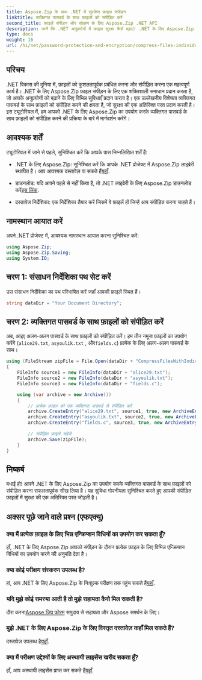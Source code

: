 ```yaml
---
title: Aspose.Zip के साथ .NET में सुरक्षित फ़ाइल संपीड़न
linktitle: व्यक्तिगत पासवर्ड के साथ फ़ाइलों को संपीड़ित करें
second_title: फ़ाइलें संपीड़न और संग्रहण के लिए Aspose.Zip .NET API
description: जानें कि .NET अनुप्रयोगों में फ़ाइल सुरक्षा कैसे बढ़ाएं! .NET के लिए Aspose.Zip का उपयोग करके व्यक्तिगत पासवर्ड के साथ फ़ाइलों को संपीड़ित करने पर हमारे चरण-दर-चरण मार्गदर्शिका का पालन करें।
type: docs
weight: 16
url: /hi/net/password-protection-and-encryption/compress-files-individual-passwords/
---
```


## परिचय

.NET विकास की दुनिया में, फ़ाइलों को कुशलतापूर्वक प्रबंधित करना और संपीड़ित करना एक महत्वपूर्ण कार्य है। .NET के लिए Aspose.Zip फ़ाइल संपीड़न के लिए एक शक्तिशाली समाधान प्रदान करता है, जो आपके अनुप्रयोगों को बढ़ाने के लिए विभिन्न सुविधाएँ प्रदान करता है। एक उल्लेखनीय विशेषता व्यक्तिगत पासवर्ड के साथ फ़ाइलों को संपीड़ित करने की क्षमता है, जो सुरक्षा की एक अतिरिक्त परत प्रदान करती है। इस ट्यूटोरियल में, हम आपको .NET के लिए Aspose.Zip का उपयोग करके व्यक्तिगत पासवर्ड के साथ फ़ाइलों को संपीड़ित करने की प्रक्रिया के बारे में मार्गदर्शन करेंगे।

## आवश्यक शर्तें

ट्यूटोरियल में जाने से पहले, सुनिश्चित करें कि आपके पास निम्नलिखित शर्तें हैं:

-  .NET के लिए Aspose.Zip: सुनिश्चित करें कि आपके .NET प्रोजेक्ट में Aspose.Zip लाइब्रेरी स्थापित है। आप आवश्यक दस्तावेज़ पा सकते हैं[यहाँ](https://reference.aspose.com/zip/net/).

-  डाउनलोड: यदि आपने पहले से नहीं किया है, तो .NET लाइब्रेरी के लिए Aspose.Zip डाउनलोड करें[इस लिंक](https://releases.aspose.com/zip/net/).

- दस्तावेज़ निर्देशिका: एक निर्देशिका तैयार करें जिसमें वे फ़ाइलें हों जिन्हें आप संपीड़ित करना चाहते हैं।

## नामस्थान आयात करें

अपने .NET प्रोजेक्ट में, आवश्यक नामस्थान आयात करना सुनिश्चित करें:

```csharp
using Aspose.Zip;
using Aspose.Zip.Saving;
using System.IO;
```

## चरण 1: संसाधन निर्देशिका पथ सेट करें

उस संसाधन निर्देशिका का पथ परिभाषित करें जहाँ आपकी फ़ाइलें स्थित हैं।

```csharp
string dataDir = "Your Document Directory";
```

## चरण 2: व्यक्तिगत पासवर्ड के साथ फ़ाइलों को संपीड़ित करें

अब, आइए अलग-अलग पासवर्ड के साथ फ़ाइलों को संपीड़ित करें। हम तीन नमूना फ़ाइलों का उपयोग करेंगे (`alice29.txt`, `asyoulik.txt` , और`fields.c`) प्रत्येक के लिए अलग-अलग पासवर्ड के साथ।

```csharp
using (FileStream zipFile = File.Open(dataDir + "CompressFilesWithIndividualPasswords_out.zip", FileMode.Create))
{
    FileInfo source1 = new FileInfo(dataDir + "alice29.txt");
    FileInfo source2 = new FileInfo(dataDir + "asyoulik.txt");
    FileInfo source3 = new FileInfo(dataDir + "fields.c");

    using (var archive = new Archive())
    {
        // प्रत्येक फ़ाइल को एक व्यक्तिगत पासवर्ड से संपीड़ित करें
        archive.CreateEntry("alice29.txt", source1, true, new ArchiveEntrySettings(new DeflateCompressionSettings(), new TraditionalEncryptionSettings("pass1")));
        archive.CreateEntry("asyoulik.txt", source2, true, new ArchiveEntrySettings(new DeflateCompressionSettings(), new AesEcryptionSettings("pass2", EncryptionMethod.AES128)));
        archive.CreateEntry("fields.c", source3, true, new ArchiveEntrySettings(new DeflateCompressionSettings(), new AesEcryptionSettings("pass3", EncryptionMethod.AES256)));
        
        // संपीड़ित फ़ाइलें सहेजें
        archive.Save(zipFile);
    }
}
```

## निष्कर्ष

बधाई हो! आपने .NET के लिए Aspose.Zip का उपयोग करके व्यक्तिगत पासवर्ड के साथ फ़ाइलों को संपीड़ित करना सफलतापूर्वक सीख लिया है। यह सुविधा गोपनीयता सुनिश्चित करते हुए आपकी संपीड़ित फ़ाइलों में सुरक्षा की एक अतिरिक्त परत जोड़ती है।

## अक्सर पूछे जाने वाले प्रश्न (एफएक्यू)

### क्या मैं प्रत्येक फ़ाइल के लिए भिन्न एन्क्रिप्शन विधियों का उपयोग कर सकता हूँ?
हाँ, .NET के लिए Aspose.Zip आपको संपीड़न के दौरान प्रत्येक फ़ाइल के लिए विभिन्न एन्क्रिप्शन विधियों का उपयोग करने की अनुमति देता है।

### क्या कोई परीक्षण संस्करण उपलब्ध है?
 हां, आप .NET के लिए Aspose.Zip के निःशुल्क परीक्षण तक पहुंच सकते हैं[यहाँ](https://releases.aspose.com/).

### यदि मुझे कोई समस्या आती है तो मुझे सहायता कैसे मिल सकती है?
 दौरा करना[Aspose.ज़िप फोरम](https://forum.aspose.com/c/zip/37) समुदाय से सहायता और Aspose समर्थन के लिए।

### मुझे .NET के लिए Aspose.Zip के लिए विस्तृत दस्तावेज़ कहाँ मिल सकते हैं?
 दस्तावेज़ उपलब्ध है[यहाँ](https://reference.aspose.com/zip/net/).

### क्या मैं परीक्षण उद्देश्यों के लिए अस्थायी लाइसेंस खरीद सकता हूँ?
 हाँ, आप अस्थायी लाइसेंस प्राप्त कर सकते हैं[यहाँ](https://purchase.aspose.com/temporary-license/).
